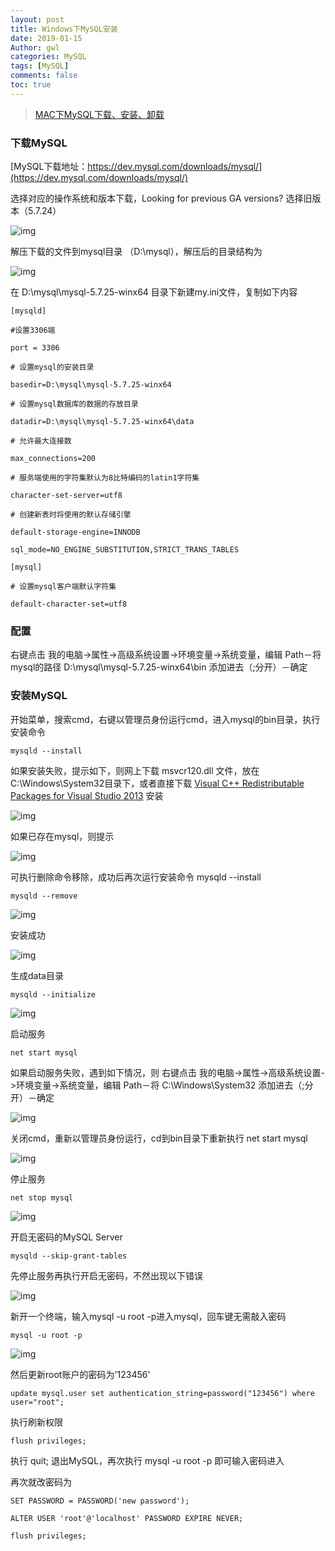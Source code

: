 ```yaml
---
layout: post
title: Windows下MySQL安装
date: 2019-01-15
Author: gwl
categories: MySQL
tags: [MySQL]
comments: false
toc: true
---
```


> [MAC下MySQL下载、安装、卸载](https://swiftprimer.com/mac-mysql-download-installation-uninstall/)

### 下载MySQL

[MySQL下载地址：https://dev.mysql.com/downloads/mysql/](https://dev.mysql.com/downloads/mysql/)

选择对应的操作系统和版本下载，Looking for previous GA versions? 选择旧版本（5.7.24）

![img](https://github.com/mouos/image-hosting-service/raw/master/images/2019-01-15-windows-mysql-install-01.jpg)

解压下载的文件到mysql目录 （D:\mysql），解压后的目录结构为

![img](https://github.com/mouos/image-hosting-service/raw/master/images/2019-01-15-windows-mysql-install-02.jpg)

在 D:\mysql\mysql-5.7.25-winx64 目录下新建my.ini文件，复制如下内容

```
[mysqld]
 
#设置3306端
 
port = 3306
 
# 设置mysql的安装目录
 
basedir=D:\mysql\mysql-5.7.25-winx64
 
# 设置mysql数据库的数据的存放目录
 
datadir=D:\mysql\mysql-5.7.25-winx64\data
 
# 允许最大连接数
 
max_connections=200
 
# 服务端使用的字符集默认为8比特编码的latin1字符集
 
character-set-server=utf8
 
# 创建新表时将使用的默认存储引擎
 
default-storage-engine=INNODB
 
sql_mode=NO_ENGINE_SUBSTITUTION,STRICT_TRANS_TABLES
 
[mysql]
 
# 设置mysql客户端默认字符集
 
default-character-set=utf8
```

### 配置

右键点击 我的电脑->属性->高级系统设置->环境变量->系统变量，编辑 Path－将mysql的路径 D:\mysql\mysql-5.7.25-winx64\bin 添加进去（;分开）－确定

### 安装MySQL

开始菜单，搜索cmd，右键以管理员身份运行cmd，进入mysql的bin目录，执行安装命令

```
mysqld --install
```

如果安装失败，提示如下，则网上下载 msvcr120.dll 文件，放在C:\Windows\System32目录下，或者直接下载 [Visual C++ Redistributable Packages for Visual Studio 2013](https://www.microsoft.com/zh-CN/download/details.aspx?id=40784) 安装

![img](https://github.com/mouos/image-hosting-service/raw/master/images/2019-01-15-windows-mysql-install-03.jpg)

如果已存在mysql，则提示

![img](https://github.com/mouos/image-hosting-service/raw/master/images/2019-01-15-windows-mysql-install-04.jpg)

可执行删除命令移除，成功后再次运行安装命令 mysqld --install

```
mysqld --remove
```

![img](https://github.com/mouos/image-hosting-service/raw/master/images/2019-01-15-windows-mysql-install-05.jpg)

安装成功

![img](https://github.com/mouos/image-hosting-service/raw/master/images/2019-01-15-windows-mysql-install-06.jpg)

生成data目录

```
mysqld --initialize
```

![img](https://github.com/mouos/image-hosting-service/raw/master/images/2019-01-15-windows-mysql-install-07.jpg)

启动服务

```
net start mysql
```

如果启动服务失败，遇到如下情况，则 右键点击 我的电脑->属性->高级系统设置->环境变量->系统变量，编辑 Path－将 C:\Windows\System32 添加进去（;分开）－确定

![img](https://github.com/mouos/image-hosting-service/raw/master/images/2019-01-15-windows-mysql-install-08.jpg)

关闭cmd，重新以管理员身份运行，cd到bin目录下重新执行 net start mysql

![img](https://github.com/mouos/image-hosting-service/raw/master/images/2019-01-15-windows-mysql-install-09.jpg)

停止服务

```
net stop mysql
```

![img](https://github.com/mouos/image-hosting-service/raw/master/images/2019-01-15-windows-mysql-install-10.jpg)

开启无密码的MySQL Server

```
mysqld --skip-grant-tables
```

先停止服务再执行开启无密码，不然出现以下错误

![img](https://github.com/mouos/image-hosting-service/raw/master/images/2019-01-15-windows-mysql-install-11.jpg)

新开一个终端，输入mysql -u root -p进入mysql，回车键无需敲入密码

```
mysql -u root -p
```

![img](https://github.com/mouos/image-hosting-service/raw/master/images/2019-01-15-windows-mysql-install-12.jpg)

 然后更新root账户的密码为'123456'

```
update mysql.user set authentication_string=password("123456") where user="root";
```

执行刷新权限

```
flush privileges;
```

执行 quit; 退出MySQL，再次执行 mysql -u root -p 即可输入密码进入

再次就改密码为

```
SET PASSWORD = PASSWORD('new password');

ALTER USER 'root'@'localhost' PASSWORD EXPIRE NEVER;

flush privileges;
```